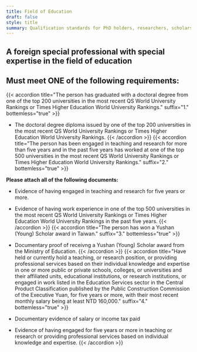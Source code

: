 ```yaml
---
title: Field of Education
draft: false
style: title
summary: Qualification standards for PhD holders, researchers, scholars and high-level teachers.
---
```

## A foreign special professional with special expertise in the field of education

## Must meet **ONE** of the following requirements:

{{< accordion title="The person has graduated with a doctoral degree from one of the top 200 universities in the most recent QS World University Rankings or Times Higher Education World University Rankings." suffix="1." bottemless="true" >}}

* The doctoral degree diploma issued by one of the top 200 universities in the most recent QS World University Rankings or Times Higher Education World University Rankings.
{{< /accordion >}}
{{< accordion title="The person has been engaged in teaching and research for more than five years and in the past five years has worked at one of the top 500 universities in the most recent QS World University Rankings or Times Higher Education World University Rankings." suffix="2." bottemless="true" >}}

**Please attach all of the following documents:**

* Evidence of having engaged in teaching and research for five years or more.
* Evidence of having work experience in one of the top 500 universities in the most recent QS World University Rankings or Times Higher Education World University Rankings in the past five years.
{{< /accordion >}}
{{< accordion title="The person has won a Yushan (Young) Scholar award in Taiwan." suffix="3." bottemless="true" >}}

* Documentary proof of receivng a Yushan (Young) Scholar award from the Ministry of Education.
{{< /accordion >}}
{{< accordion title="Have held or currently hold a teaching, or research position, or providing professional services based on their individual knowledge and expertise in one or more public or private schools, colleges, or universities and their affiliated units, educational institutions, or research institutions, or engaged in work listed in the Education Services sector in the Central Product Classification published by the Public Construction Commission of the Executive Yuan, for five years or more, with their most recent monthly salary being at least NTD 160,000." suffix="4." bottemless="true" >}}

* Documentary evidence of salary or income tax paid
* Evidence of having engaged for five years or more in teaching or research or providing professional services based on individual knowledge and expertise.
{{< /accordion >}}

